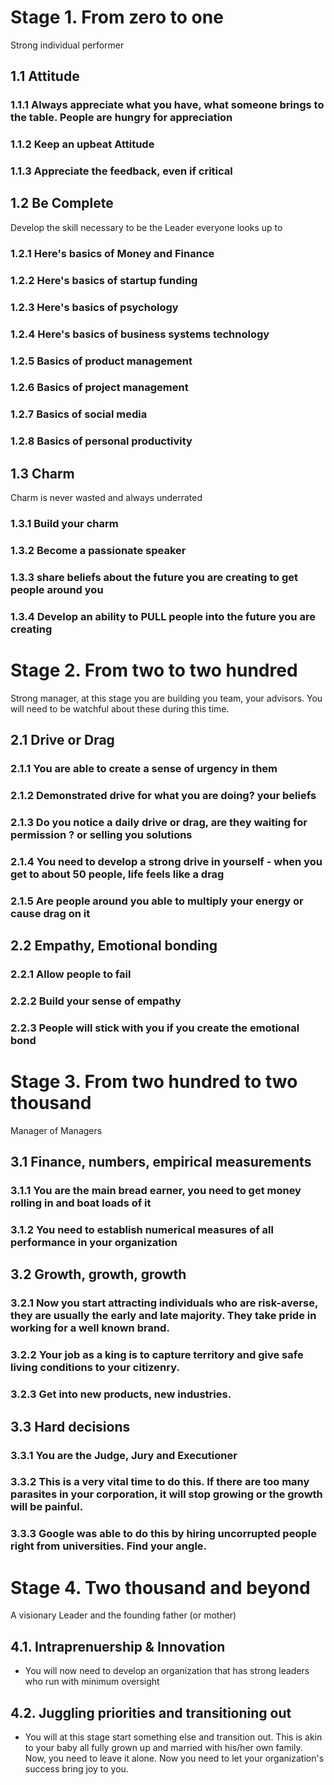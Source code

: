 # Stage 1. From zero to one
Strong individual performer

## 1.1 Attitude

### 1.1.1 Always appreciate what you have, what someone brings to the table. People are hungry for appreciation

### 1.1.2 Keep an upbeat Attitude

### 1.1.3 Appreciate the feedback, even if critical

## 1.2 Be Complete
Develop the skill necessary to be the Leader everyone looks up to

### 1.2.1 Here's basics of Money and Finance

### 1.2.2 Here's basics of startup funding

### 1.2.3 Here's basics of psychology

### 1.2.4 Here's basics of business systems technology

### 1.2.5 Basics of product management

### 1.2.6 Basics of project management

### 1.2.7 Basics of social media

### 1.2.8 Basics of personal productivity

## 1.3 Charm
Charm is never wasted and always underrated

### 1.3.1 Build your charm

### 1.3.2 Become a passionate speaker

### 1.3.3 share beliefs about the future you are creating to get people around you

### 1.3.4 Develop an ability to PULL people into the future you are creating

# Stage 2. From two to two hundred
Strong manager, at this stage you are building you team, your advisors. You will need to be watchful about these during this time.

## 2.1 Drive or Drag

### 2.1.1 You are able to create a sense of urgency in them

### 2.1.2 Demonstrated drive for what you are doing? your beliefs

### 2.1.3 Do you notice a daily drive or drag, are they waiting for permission ? or selling you solutions

### 2.1.4 You need to develop a strong drive in yourself - when you get to about 50 people, life feels like a drag

### 2.1.5 Are people around you able to multiply your energy or cause drag on it

## 2.2 Empathy, Emotional bonding

### 2.2.1 Allow people to fail

### 2.2.2 Build your sense of empathy

### 2.2.3 People will stick with you if you create the emotional bond

# Stage 3. From two hundred to two thousand
Manager of Managers

## 3.1 Finance, numbers, empirical measurements

### 3.1.1 You are the main bread earner, you need to get money rolling in and boat loads of it

### 3.1.2 You need to establish numerical measures of all performance in your organization

## 3.2 Growth, growth, growth

### 3.2.1 Now you start attracting individuals who are risk-averse, they are usually the early and late majority. They take pride in working for a well known brand.

### 3.2.2 Your job as a king is to capture territory and give safe living conditions to your citizenry.

### 3.2.3 Get into new products, new industries.

## 3.3 Hard decisions

### 3.3.1 You are the Judge, Jury and Executioner

### 3.3.2 This is a very vital time to do this. If there are too many parasites in your corporation, it will stop growing or the growth will be painful.

### 3.3.3 Google was able to do this by hiring uncorrupted people right from universities. Find your angle.

# Stage 4. Two thousand and beyond
A visionary Leader and the founding father (or mother)

## 4.1. Intraprenuership & Innovation
- You will now need to develop an organization that has strong leaders who run with minimum oversight

## 4.2. Juggling priorities and transitioning out
- You will at this stage start something else and transition out. This is akin to your baby all fully grown up and married with his/her own family.  Now, you need to leave it alone. Now you need to let your organization's success bring joy to you.
